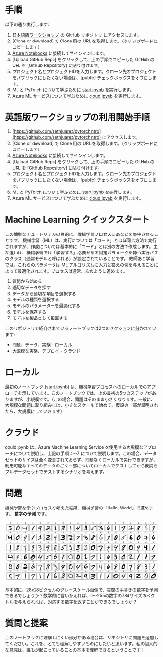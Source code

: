 # 手順

以下の通り実行します:

1. [日本語版ワークショップ](https://github.com/seosoft/PyTorch-Intro-JP) の GitHub リポジトリ にアクセスします。
2. [Clone or download] で Clone 用の URL を取得します。（クリップボードにコピーします）
3. [Azure Notebooks](https://notebooks.azure.com) に接続してサインインします。
4. [Upload GitHub Repo] をクリックして、上の手順でコピーした GitHub の URL を [GitHub Repository] に貼り付けます。
5. プロジェクト名とプロジェクトIDを入力します。クローン先のプロジェクトをパブリックにしたくない場合は、[public] チェックボックスをオフにします。
6. ML と PyTorch について学ぶために [start.ipynb](start.ipynb) を実行します。
7. Azure ML サービスについて学ぶために [cloud.ipynb](cloud.ipynb) を実行します。

# 英語版ワークショップの利用開始手順
1. [https://github.com/sethjuarez/pytorchintro](https://github.com/sethjuarez/pytorchintro) にアクセスします。
2. [Clone or download] で Clone 用の URL を取得します。（クリップボードにコピーします）
3. [Azure Notebooks](https://notebooks.azure.com) に接続してサインインします。
4. [Upload GitHub Repo] をクリックして、上の手順でコピーした GitHub の URL を [GitHub Repository] に貼り付けます。
5. プロジェクト名とプロジェクトIDを入力します。クローン先のプロジェクトをパブリックにしたくない場合は、[public] チェックボックスをオフにします。
6. ML と PyTorch について学ぶために [start.ipynb](start.ipynb) を実行します。
7. Azure ML サービスについて学ぶために [cloud.ipynb](cloud.ipynb) を実行します。

# Machine Learning クイックスタート

この簡単なチュートリアルの目的は、機械学習プロセスにあなたを集中させることです。 機械学習（ML）は、実行については「コード」とほぼ同じ方法で実行されますが、作成については基本的に「コード」とは別の方法で作成します。主な違いは、機械学習では「学習する」必要がある固定パラメータを持つ実行パスのクラス（通常モデルと呼ばれる）が設定されていることです。 教師あり学習では、これらのパラメータは ML アルゴリズムに入力と答えの例を与えることによって最適化されます。プロセスは通常、次のように進めます。

1. 質問から始める
2. 適切なデータを探す
3. データから適切な項目を選択する
4. モデルの種類を選択する
5. モデルのパラメーターを最適化する
6. モデルを保存する
7. モデルを製品として配置する

このリポジトリで紹介されているノートブックは2つのセクションに分かれています:

- 問題、データ、実験 - ローカル
- 大規模な実験、デプロイ - クラウド

# ローカル
最初のノートブック (start.ipynb) は、機械学習プロセスへのローカルでのアプローチを示しています。このノートブックでは、上の最初の5つのステップがありますが、小規模です。（この場合、問題はそのまま小さくなります。一般に、大規模な問題に取り組みには、小さなスケールで始めて、仮設の一部が証明されたら、大規模にしていきます）

# クラウド
could.ipynb は、Azure Machine Learning Service を使用する大規模なアプローチについて説明し、上記の手順 4～7 について説明します。この場合、データセットのサイズは全く変更されておらず、問題なくローカルで実行できますが、利用可能なすべてのデータのごく一部についてローカルでテストしてから仮説をフルデータセットでテストするシナリオを考えます。

# 問題
機械学習を学ぶプロセスを考えた結果、機械学習の「Hello, World」で進めます。 **数字の予測** です。

![数字の例](images/digits.png)

基本的に、28x28ピクセルのグレースケール画像で、実際の手書きの数字を予測できるでしょうか？数学的に言いかえれば、0～255の数字の784サイズのベクトルを与えられれば、対応する数字を返すことができるでしょうか？

# 質問と提案
このノートブックに理解しにくい部分がある場合は、リポジトリに問題を追加してください。これを、とても理解しやすいものにしたいと思います。私の個人的な意見は、誰もが起こっていることの基本を理解できるということです！
